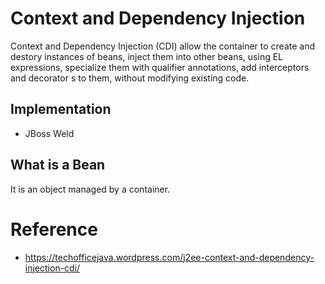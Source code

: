 # Context and Dependency Injection

Context and Dependency Injection (CDI) allow the container to create and destory instances of beans, inject them into other beans, using EL expressions, specialize them with qualifier annotations, add interceptors and decorator s to them, without modifying existing code.

## Implementation
* JBoss Weld

## What is a Bean
It is an object managed by a container.

# Reference
* https://techofficejava.wordpress.com/j2ee-context-and-dependency-injection-cdi/
